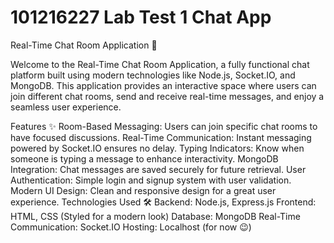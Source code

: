 # 101216227 Lab Test 1 Chat App

Real-Time Chat Room Application 🚀

Welcome to the Real-Time Chat Room Application, a fully functional chat platform built using modern technologies like Node.js, Socket.IO, and MongoDB. This application provides an interactive space where users can join different chat rooms, send and receive real-time messages, and enjoy a seamless user experience.

Features ✨
Room-Based Messaging: Users can join specific chat rooms to have focused discussions.
Real-Time Communication: Instant messaging powered by Socket.IO ensures no delay.
Typing Indicators: Know when someone is typing a message to enhance interactivity.
MongoDB Integration: Chat messages are saved securely for future retrieval.
User Authentication: Simple login and signup system with user validation.
Modern UI Design: Clean and responsive design for a great user experience.
Technologies Used 🛠️
Backend: Node.js, Express.js
Frontend: HTML, CSS (Styled for a modern look)
Database: MongoDB
Real-Time Communication: Socket.IO
Hosting: Localhost (for now 😉)
